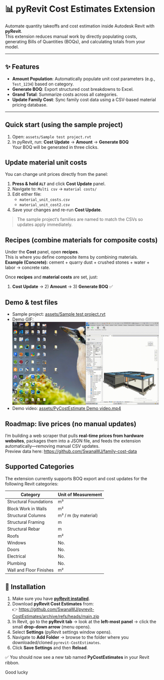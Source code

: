 # 📊 pyRevit Cost Estimates Extension

Automate quantity takeoffs and cost estimation inside Autodesk Revit with **pyRevit**.  
This extension reduces manual work by directly populating costs, generating Bills of Quantities (BOQs), and calculating totals from your model.

---

## ✨ Features

- **Amount Population**: Automatically populate unit cost parameters (e.g., `Test_1234`) based on category.  
- **Generate BOQ**: Export structured cost breakdowns to Excel.  
- **Grand Total**: Summarize costs across all categories.  
- **Update Family Cost**: Sync family cost data using a CSV-based material pricing database.  

---
## Quick start (using the sample project)
1. Open: `assets/Sample test project.rvt`
2. In pyRevit, run: **Cost Update** → **Amount** → **Generate BOQ**  
   Your BOQ will be generated in three clicks.

## Update material unit costs
You can change unit prices directly from the panel:

1. **Press & hold `ALT`** and click **Cost Update** panel.  
2. Navigate to: `Multi csv` → `material costs/`  
3. Edit either file:
   - `material_unit_costs.csv`
   - `material_unit_cost2.csv`
4. Save your changes and re-run **Cost Update**.

> The sample project’s families are named to match the CSVs so updates apply immediately.

## Recipes (combine materials for composite costs)
Under the **Cost** panel, open **recipes**.  
This is where you define composite items by combining materials.  
**Example (Concrete):** cement + quarry dust + crushed stones + water + labor → concrete rate.

Once **recipes** and **material costs** are set, just:
1) **Cost Update** → 2) **Amount** → 3) **Generate BOQ** ✅

## Demo & test files

- Sample project: [assets/Sample test project.rvt](assets/Sample%20test%20project.rvt)
- Demo GIF:  
  ![Demo GIF](assets/PyCostEstimate_Demo_HD.gif)
- Demo video: [assets/PyCostEstimate Demo video.mp4](assets/PyCostEstimate%20Demo%20video.mp4)


## Roadmap: live prices (no manual updates)
I’m building a web scraper that pulls **real-time prices from hardware websites**, packages them into a JSON file, and feeds the extension automatically—removing manual CSV updates.  
Preview data here: https://github.com/SwanaWJ/family-cost-data

## Supported Categories

The extension currently supports BOQ export and cost updates for the following Revit categories:

| Category                  | Unit of Measurement |
|----------------------------|---------------------|
| Structural Foundations     | m³                  |
| Block Work in Walls        | m²                  |
| Structural Columns         | m³ / m (by material)|
| Structural Framing         | m                   |
| Structural Rebar           | m                   |
| Roofs                      | m²                  |
| Windows                    | No.                 |
| Doors                      | No.                 |
| Electrical                 | No.                 |
| Plumbing                   | No.                 |
| Wall and Floor Finishes    | m²                  |


## 🚀 Installation

1. Make sure you have **[pyRevit installed](https://github.com/eirannejad/pyRevit/releases)**.  
2. Download **pyRevit Cost Estimates** from:  
   👉 https://github.com/SwanaWJ/pyrevit-CostEstimates/archive/refs/heads/main.zip 
3. In Revit, go to the **pyRevit tab** → look at the **left-most panel** → click the small **drop-down arrow** (menu opens).  
4. Select **Settings** (pyRevit settings window opens).  
5. Navigate to **Add Folder** → browse to the folder where you downloaded/cloned `pyrevit-CostEstimates`.  
6. Click **Save Settings** and then **Reload**.  

✅ You should now see a new tab named **PyCostEstimates** in your Revit ribbon.

Good lucky
